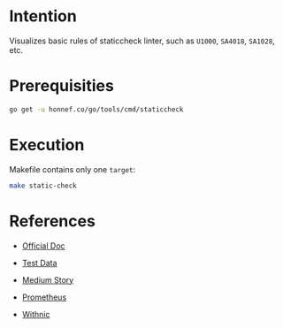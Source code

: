 # Intention
Visualizes basic rules of staticcheck linter, such as `U1000`, `SA4018`, `SA1028`, etc.

# Prerequisities
```bash
go get -u honnef.co/go/tools/cmd/staticcheck
```


# Execution
Makefile contains only one `target`:
```bash
make static-check
```

# References

+ [Official Doc](https://staticcheck.io/docs)

+ [Test Data](https://github.com/dominikh/go-tools/tree/master/staticcheck/testdata/src)

+ [Medium Story](https://medium.com/wesionary-team/introduction-to-linters-in-go-and-know-about-golangci-lint-6486fb2864b3)

+ [Prometheus](https://chromium.googlesource.com/external/github.com/prometheus/client_golang/+/cb063c2bf24a8bbb45f88164ea26fb027563d36b/Makefile.common)

+ [Withnic](https://blog.withnic.net/2018/09/golang%E3%81%A7%E3%81%AE%E9%96%8B%E7%99%BA%E3%81%AB%E4%BD%BF%E3%81%86%E8%87%AA%E5%88%86%E3%83%86%E3%83%B3%E3%83%97%E3%83%AC%E3%83%BC%E3%83%88makefile2018/)